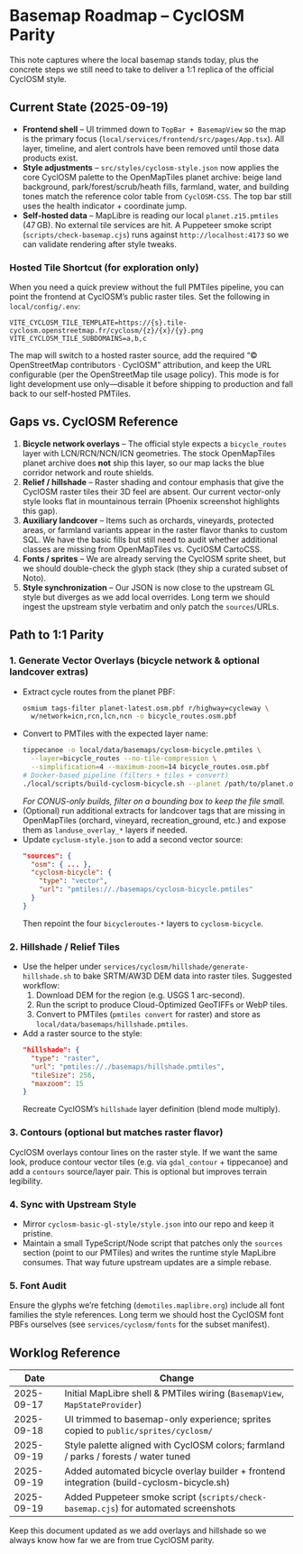 # Basemap Roadmap – CyclOSM Parity

This note captures where the local basemap stands today, plus the concrete steps
we still need to take to deliver a 1:1 replica of the official CyclOSM style.

## Current State (2025-09-19)

* **Frontend shell** – UI trimmed down to `TopBar + BasemapView` so the map is
the primary focus (`local/services/frontend/src/pages/App.tsx`). All layer,
timeline, and alert controls have been removed until those data products exist.
* **Style adjustments** – `src/styles/cyclosm-style.json` now applies the core
CyclOSM palette to the OpenMapTiles planet archive: beige land background,
park/forest/scrub/heath fills, farmland, water, and building tones match the
reference color table from `CyclOSM-CSS`. The top bar still uses the health
indicator + coordinate jump.
* **Self-hosted data** – MapLibre is reading our local
`planet.z15.pmtiles` (47 GB). No external tile services are hit. A Puppeteer
smoke script (`scripts/check-basemap.cjs`) runs against `http://localhost:4173`
so we can validate rendering after style tweaks.

### Hosted Tile Shortcut (for exploration only)

When you need a quick preview without the full PMTiles pipeline, you can point
the frontend at CyclOSM’s public raster tiles. Set the following in
`local/config/.env`:

```
VITE_CYCLOSM_TILE_TEMPLATE=https://{s}.tile-cyclosm.openstreetmap.fr/cyclosm/{z}/{x}/{y}.png
VITE_CYCLOSM_TILE_SUBDOMAINS=a,b,c
```

The map will switch to a hosted raster source, add the required
“© OpenStreetMap contributors · CyclOSM” attribution, and keep the URL
configurable (per the OpenStreetMap tile usage policy). This mode is for light
development use only—disable it before shipping to production and fall back to
our self-hosted PMTiles.

## Gaps vs. CyclOSM Reference

1. **Bicycle network overlays** – The official style expects a
`bicycle_routes` layer with LCN/RCN/NCN/ICN geometries. The stock OpenMapTiles
planet archive does **not** ship this layer, so our map lacks the blue corridor
network and route shields.
2. **Relief / hillshade** – Raster shading and contour emphasis that give the
CyclOSM raster tiles their 3D feel are absent. Our current vector-only style
looks flat in mountainous terrain (Phoenix screenshot highlights this gap).
3. **Auxiliary landcover** – Items such as orchards, vineyards, protected
areas, or farmland variants appear in the raster flavor thanks to custom SQL.
We have the basic fills but still need to audit whether additional classes are
missing from OpenMapTiles vs. CyclOSM CartoCSS.
4. **Fonts / sprites** – We are already serving the CyclOSM sprite sheet, but
we should double-check the glyph stack (they ship a curated subset of Noto).
5. **Style synchronization** – Our JSON is now close to the upstream GL style
but diverges as we add local overrides. Long term we should ingest the upstream
style verbatim and only patch the `sources`/URLs.

## Path to 1:1 Parity

### 1. Generate Vector Overlays (bicycle network & optional landcover extras)

* Extract cycle routes from the planet PBF:
  ```bash
  osmium tags-filter planet-latest.osm.pbf r/highway=cycleway \
    w/network=icn,rcn,lcn,ncn -o bicycle_routes.osm.pbf
  ```
* Convert to PMTiles with the expected layer name:
  ```bash
  tippecanoe -o local/data/basemaps/cyclosm-bicycle.pmtiles \
    --layer=bicycle_routes --no-tile-compression \
    --simplification=4 --maximum-zoom=14 bicycle_routes.osm.pbf
  # Docker-based pipeline (filters + tiles + convert)
  ./local/scripts/build-cyclosm-bicycle.sh --planet /path/to/planet.osm.pbf
  ```
  *For CONUS-only builds, filter on a bounding box to keep the file small.*
* (Optional) run additional extracts for landcover tags that are missing in
  OpenMapTiles (orchard, vineyard, recreation_ground, etc.) and expose them as
  `landuse_overlay_*` layers if needed.
* Update `cyclusm-style.json` to add a second vector source:
  ```json
  "sources": {
    "osm": { ... },
    "cyclosm-bicycle": {
      "type": "vector",
      "url": "pmtiles://./basemaps/cyclosm-bicycle.pmtiles"
    }
  }
  ```
  Then repoint the four `bicycleroutes-*` layers to `cyclosm-bicycle`.

### 2. Hillshade / Relief Tiles

* Use the helper under `services/cyclosm/hillshade/generate-hillshade.sh` to
  bake SRTM/AW3D DEM data into raster tiles. Suggested workflow:
  1. Download DEM for the region (e.g. USGS 1 arc-second).
  2. Run the script to produce Cloud-Optimized GeoTIFFs or WebP tiles.
  3. Convert to PMTiles (`pmtiles convert` for raster) and store as
     `local/data/basemaps/hillshade.pmtiles`.
* Add a raster source to the style:
  ```json
  "hillshade": {
    "type": "raster",
    "url": "pmtiles://./basemaps/hillshade.pmtiles",
    "tileSize": 256,
    "maxzoom": 15
  }
  ```
  Recreate CyclOSM’s `hillshade` layer definition (blend mode multiply).

### 3. Contours (optional but matches raster flavor)

CyclOSM overlays contour lines on the raster style. If we want the same look,
produce contour vector tiles (e.g. via `gdal_contour` + tippecanoe) and add a
`contours` source/layer pair. This is optional but improves terrain legibility.

### 4. Sync with Upstream Style

* Mirror `cyclosm-basic-gl-style/style.json` into our repo and keep it pristine.
* Maintain a small TypeScript/Node script that patches only the `sources`
  section (point to our PMTiles) and writes the runtime style MapLibre consumes.
  That way future upstream updates are a simple rebase.

### 5. Font Audit

Ensure the glyphs we’re fetching (`demotiles.maplibre.org`) include all font
families the style references. Long term we should host the CyclOSM font PBFs
ourselves (see `services/cyclosm/fonts` for the subset manifest).

## Worklog Reference

| Date       | Change                                                                                 |
|------------|----------------------------------------------------------------------------------------|
| 2025-09-17 | Initial MapLibre shell & PMTiles wiring (`BasemapView`, `MapStateProvider`)            |
| 2025-09-18 | UI trimmed to basemap-only experience; sprites copied to `public/sprites/cyclosm/`    |
| 2025-09-19 | Style palette aligned with CyclOSM colors; farmland / parks / forests / water tuned    |
| 2025-09-19 | Added automated bicycle overlay builder + frontend integration (build-cyclosm-bicycle.sh) |
| 2025-09-19 | Added Puppeteer smoke script (`scripts/check-basemap.cjs`) for automated screenshots    |

Keep this document updated as we add overlays and hillshade so we always know
how far we are from true CyclOSM parity.
